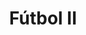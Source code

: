 ---
title: Fútbol II
date: 
draft: false

# descripcion
description : Dije de plata 925

materials: Plata 925

color: Plateado

dimensions: 2,7cm largo

code: 02-14-0681

type: "Dijes"

categories: []

price: $2.710,00

price_eftvo: $2.300,00

# Images
# first image will be shown in the product page
images:
  # - image: "images/path_to_image"
  # La ubicacion de las imagenes es imagenes/Dijes/Dijes.Plata/02-14-0681-futbol-ii
  - image: "./images/dijes/plata/02-14-0681.JPG"
---